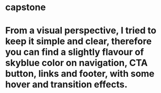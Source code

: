 # capstone
# From a visual perspective, I tried to keep it simple and clear, therefore you can find a slightly flavour of skyblue color on navigation, CTA button, links and footer, with some hover and transition  effects. 
